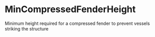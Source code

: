 MinCompressedFenderHeight
=========================

Minimum height required for a compressed fender to prevent vessels striking the structure
